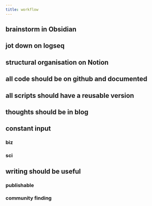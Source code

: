 ```yaml
---
title: workflow
---
```


## brainstorm in Obsidian
## jot down on logseq
## structural organisation on Notion
## all code should be on github and documented
## all scripts should have a reusable version
## thoughts should be in blog
## constant input
### biz
### sci
## writing should be useful
### publishable
### community finding
##
